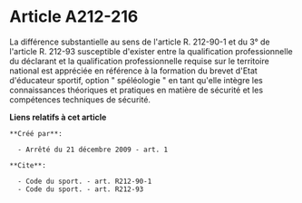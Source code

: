 # Article A212-216

La différence substantielle au sens de l'article R. 212-90-1 et du 3° de l'article R. 212-93 susceptible d'exister entre la
qualification professionnelle du déclarant et la qualification professionnelle requise sur le territoire national est
appréciée en référence à la formation du brevet d'Etat d'éducateur sportif, option " spéléologie " en tant qu'elle intègre
les connaissances théoriques et pratiques en matière de sécurité et les compétences techniques de sécurité.

**Liens relatifs à cet article**

	**Créé par**:

	  - Arrêté du 21 décembre 2009 - art. 1

	**Cite**:

	  - Code du sport. - art. R212-90-1
	  - Code du sport. - art. R212-93
